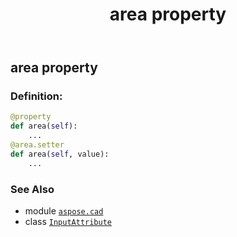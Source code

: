﻿---
title: area property
second_title: Aspose.CAD for Python via .NET API References
description: 
type: docs
weight: 30
url: /aspose.cad/inputattribute/area/
is_root: false
---

## area property

### Definition:
```python
@property
def area(self):
    ...
@area.setter
def area(self, value):
    ...
```

### See Also
* module [`aspose.cad`](../../)
* class [`InputAttribute`](/cad/python-net/aspose.cad/inputattribute)
